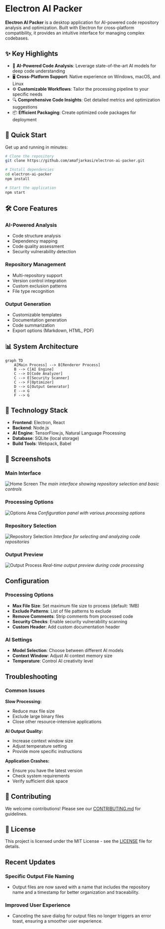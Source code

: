 # Electron AI Packer

**Electron AI Packer** is a desktop application for AI-powered code repository analysis and optimization. Built with Electron for cross-platform compatibility, it provides an intuitive interface for managing complex codebases.

## ✨ Key Highlights

- 🧠 **AI-Powered Code Analysis**: Leverage state-of-the-art AI models for deep code understanding
- 🖥️ **Cross-Platform Support**: Native experience on Windows, macOS, and Linux
- ⚙️ **Customizable Workflows**: Tailor the processing pipeline to your specific needs
- 🔍 **Comprehensive Code Insights**: Get detailed metrics and optimization suggestions
- 📦 **Efficient Packaging**: Create optimized code packages for deployment

## 🚀 Quick Start

Get up and running in minutes:

```bash
# Clone the repository
git clone https://github.com/amafjarkasi/electron-ai-packer.git

# Install dependencies
cd electron-ai-packer
npm install

# Start the application
npm start
```

## 🛠️ Core Features

### AI-Powered Analysis
- Code structure analysis
- Dependency mapping
- Code quality assessment
- Security vulnerability detection

### Repository Management
- Multi-repository support
- Version control integration
- Custom exclusion patterns
- File type recognition

### Output Generation
- Customizable templates
- Documentation generation
- Code summarization
- Export options (Markdown, HTML, PDF)

## 📊 System Architecture

```mermaid
graph TD
    A[Main Process] --> B[Renderer Process]
    B --> C[AI Engine]
    C --> D[Code Analyzer]
    C --> E[Security Scanner]
    C --> F[Optimizer]
    D --> G[Output Generator]
    E --> G
    F --> G
```

## 🧩 Technology Stack

- **Frontend**: Electron, React
- **Backend**: Node.js
- **AI Engine**: TensorFlow.js, Natural Language Processing
- **Database**: SQLite (local storage)
- **Build Tools**: Webpack, Babel

## 📸 Screenshots

### Main Interface
![Home Screen](assets/home_screen.png)
*The main interface showing repository selection and basic controls*

### Processing Options
![Options Area](assets/options_area.png)
*Configuration panel with various processing options*

### Repository Selection
![Repository Selection](assets/repo_selection.png)
*Interface for selecting and analyzing code repositories*

### Output Preview
![Output Process](assets/output_process.png)
*Real-time output preview during code processing*

## Configuration

### Processing Options
- **Max File Size**: Set maximum file size to process (default: 1MB)
- **Exclude Patterns**: List of file patterns to exclude
- **Remove Comments**: Strip comments from processed code
- **Security Checks**: Enable security vulnerability scanning
- **Custom Header**: Add custom documentation header

### AI Settings
- **Model Selection**: Choose between different AI models
- **Context Window**: Adjust AI context memory size
- **Temperature**: Control AI creativity level

## Troubleshooting

### Common Issues
**Slow Processing:**
- Reduce max file size
- Exclude large binary files
- Close other resource-intensive applications

**AI Output Quality:**
- Increase context window size
- Adjust temperature setting
- Provide more specific instructions

**Application Crashes:**
- Ensure you have the latest version
- Check system requirements
- Verify sufficient disk space

## 🤝 Contributing

We welcome contributions! Please see our [CONTRIBUTING.md](CONTRIBUTING.md) for guidelines.

## 📄 License

This project is licensed under the MIT License - see the [LICENSE](LICENSE) file for details.

## Recent Updates

### Specific Output File Naming
- Output files are now saved with a name that includes the repository name and a timestamp for better organization and traceability.

### Improved User Experience
- Canceling the save dialog for output files no longer triggers an error toast, ensuring a smoother user experience.
